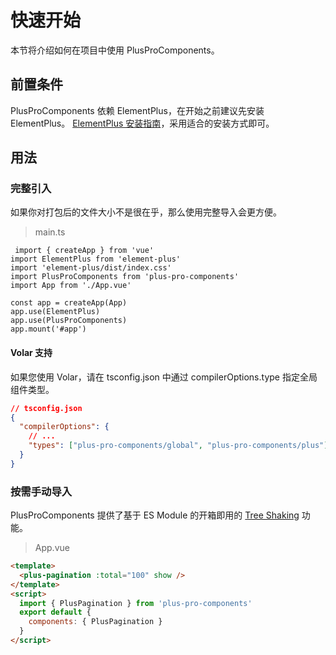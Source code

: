 # 快速开始

本节将介绍如何在项目中使用 PlusProComponents。

## 前置条件

PlusProComponents 依赖 ElementPlus，在开始之前建议先安装 ElementPlus。
[ElementPlus 安装指南](https://element.eleme.cn/#/zh-CN/component/quickstart)，采用适合的安装方式即可。

## 用法

### 完整引入

如果你对打包后的文件大小不是很在乎，那么使用完整导入会更方便。

> main.ts

```typescript{5,10}
 import { createApp } from 'vue'
import ElementPlus from 'element-plus'
import 'element-plus/dist/index.css'
import PlusProComponents from 'plus-pro-components'
import App from './App.vue'

const app = createApp(App)
app.use(ElementPlus)
app.use(PlusProComponents)
app.mount('#app')
```

#### Volar 支持

如果您使用 Volar，请在 tsconfig.json 中通过 compilerOptions.type 指定全局组件类型。

```json
// tsconfig.json
{
  "compilerOptions": {
    // ...
    "types": ["plus-pro-components/global", "plus-pro-components/plus"]
  }
}
```

### 按需手动导入

PlusProComponents 提供了基于 ES Module 的开箱即用的 [Tree Shaking](https://webpack.js.org/guides/tree-shaking/) 功能。

> App.vue

```html
<template>
  <plus-pagination :total="100" show />
</template>
<script>
  import { PlusPagination } from 'plus-pro-components'
  export default {
    components: { PlusPagination }
  }
</script>
```
